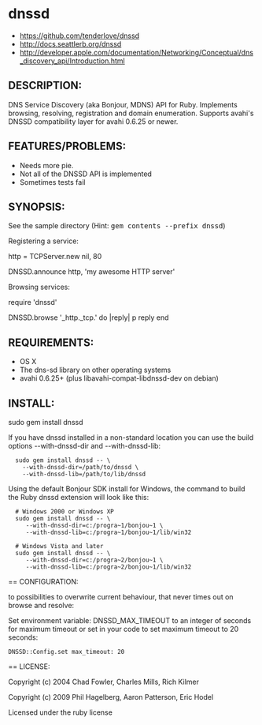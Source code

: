 # dnssd

* https://github.com/tenderlove/dnssd
* http://docs.seattlerb.org/dnssd
* http://developer.apple.com/documentation/Networking/Conceptual/dns_discovery_api/Introduction.html

## DESCRIPTION:

DNS Service Discovery (aka Bonjour, MDNS) API for Ruby.  Implements browsing,
resolving, registration and domain enumeration.  Supports avahi's DNSSD
compatibility layer for avahi 0.6.25 or newer.

## FEATURES/PROBLEMS:

* Needs more pie.
* Not all of the DNSSD API is implemented
* Sometimes tests fail

## SYNOPSIS:

See the sample directory (Hint: <tt>gem contents --prefix dnssd</tt>)

Registering a service:

  http = TCPServer.new nil, 80
  
  DNSSD.announce http, 'my awesome HTTP server'

Browsing services:

  require 'dnssd'
  
  DNSSD.browse '_http._tcp.' do |reply|
    p reply
  end

## REQUIREMENTS:

* OS X
* The dns-sd library on other operating systems
* avahi 0.6.25+ (plus libavahi-compat-libdnssd-dev on debian)

## INSTALL:

  sudo gem install dnssd

If you have dnssd installed in a non-standard location you can use the build
options --with-dnssd-dir and --with-dnssd-lib:

````
  sudo gem install dnssd -- \
    --with-dnssd-dir=/path/to/dnssd \
    --with-dnssd-lib=/path/to/lib/dnssd
````

Using the default Bonjour SDK install for Windows, the command to build
the Ruby dnssd extension will look like this:

````
  # Windows 2000 or Windows XP
  sudo gem install dnssd -- \
     --with-dnssd-dir=c:/progra~1/bonjou~1 \
     --with-dnssd-lib=c:/progra~1/bonjou~1/lib/win32
````

````
  # Windows Vista and later
  sudo gem install dnssd -- \
     --with-dnssd-dir=c:/progra~2/bonjou~1 \
     --with-dnssd-lib=c:/progra~2/bonjou~1/lib/win32
````

== CONFIGURATION:

to possibilities to overwrite current behaviour, that never times out on browse and resolve:

Set environment variable: DNSSD_MAX_TIMEOUT to an integer of seconds for maximum timeout
or set in your code to set maximum timeout to 20 seconds:

````
DNSSD::Config.set max_timeout: 20
````

== LICENSE:

Copyright (c) 2004 Chad Fowler, Charles Mills, Rich Kilmer

Copyright (c) 2009 Phil Hagelberg, Aaron Patterson, Eric Hodel

Licensed under the ruby license

